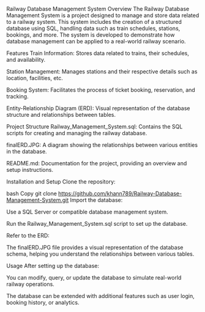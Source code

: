 Railway Database Management System
Overview
The Railway Database Management System is a project designed to manage and store data related to a railway system. This system includes the creation of a structured database using SQL, handling data such as train schedules, stations, bookings, and more. The system is developed to demonstrate how database management can be applied to a real-world railway scenario.

Features
Train Information: Stores data related to trains, their schedules, and availability.

Station Management: Manages stations and their respective details such as location, facilities, etc.

Booking System: Facilitates the process of ticket booking, reservation, and tracking.

Entity-Relationship Diagram (ERD): Visual representation of the database structure and relationships between tables.

Project Structure
Railway_Management_System.sql: Contains the SQL scripts for creating and managing the railway database.

finalERD.JPG: A diagram showing the relationships between various entities in the database.

README.md: Documentation for the project, providing an overview and setup instructions.

Installation and Setup
Clone the repository:

bash
Copy
git clone https://github.com/khann789/Railway-Database-Management-System.git
Import the database:

Use a SQL Server or compatible database management system.

Run the Railway_Management_System.sql script to set up the database.

Refer to the ERD:

The finalERD.JPG file provides a visual representation of the database schema, helping you understand the relationships between various tables.

Usage
After setting up the database:

You can modify, query, or update the database to simulate real-world railway operations.

The database can be extended with additional features such as user login, booking history, or analytics.
